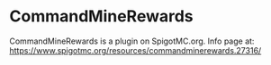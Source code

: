 # CommandMineRewards
CommandMineRewards is a plugin on SpigotMC.org.  Info page at:  https://www.spigotmc.org/resources/commandminerewards.27316/

[discord-invite]: https://discord.gg/PgSXZT37JV
